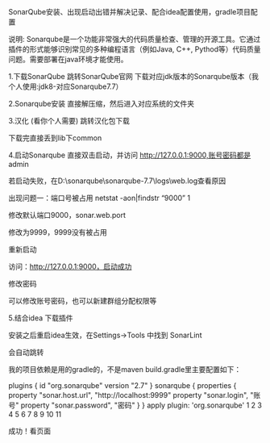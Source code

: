 SonarQube安装、出现启动出错并解决记录、配合idea配置使用，gradle项目配置



说明:
Sonarqube是一个功能非常强大的代码质量检查、管理的开源工具。它通过插件的形式能够识别常见的多种编程语言（例如Java, C++, Pythod等）代码质量问题。需要部署在java环境才能使用。

1.下载SonarQube
跳转SonarQube官网
下载对应jdk版本的Sonarqube版本（我个人使用:jdk8-对应Sonarqube7.7）




2.Sonarqube安装
直接解压缩，然后进入对应系统的文件夹


3.汉化 (看你个人需要)
跳转汉化包下载


下载完直接丢到lib下common



4.启动Sonarqube
直接双击启动，并访问 http://127.0.0.1:9000,账号密码都是 admin

若启动失败，在D:\sonarqube\sonarqube-7.7\logs\web.log查看原因



出现问题一：端口号被占用
netstat -aon|findstr “9000”
1


修改默认端口9000，sonar.web.port

修改为9999，9999没有被占用


重新启动


访问：http://127.0.0.1:9000，启动成功

修改密码

可以修改账号密码，也可以新建群组分配权限等

5.结合idea
下载插件


安装之后重启idea生效，在Settings->Tools 中找到 SonarLint




会自动跳转




我的项目依赖是用的gradle的，不是maven
build.gradle里主要配置如下：

plugins {
  id "org.sonarqube" version "2.7"
}
sonarqube {
  properties {
    property "sonar.host.url", "http://localhost:9999"
    property "sonar.login", "账号"
    property "sonar.password", "密码"
  }
}
apply plugin: 'org.sonarqube'
1
2
3
4
5
6
7
8
9
10
11



成功！看页面
